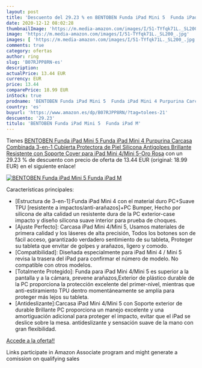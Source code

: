 ```yaml
---
layout: post
title: 'Descuento del 29.23 % en BENTOBEN Funda iPad Mini 5  Funda iPad M'
date: 2020-12-12 08:02:28
thumbnailImage: 'https://m.media-amazon.com/images/I/51-TYfqk71L._SL200_.jpg'
image: 'https://m.media-amazon.com/images/I/51-TYfqk71L._SL200_.jpg'
images: [ 'https://m.media-amazon.com/images/I/51-TYfqk71L._SL200_.jpg' ]
comments: true
category: ofertas
author: ring
slug: 'B07RJPP8RN-es'
description:
actualPrice: 13.44 EUR
currency: EUR
price: 13.44
comparePrice: 18.99 EUR
inStock: true
prodname: 'BENTOBEN Funda iPad Mini 5  Funda iPad Mini 4 Purpurina Carcasa Combinada 3-en-1 Cubierta Protectora de Piel Silicona Antigolpes Brillante Resistente con Soporte Cover para iPad Mini 4/Mini 5-Oro Rosa'
country: 'es'
buyurl: 'https://www.amazon.es/dp/B07RJPP8RN/?tag=tolees-21'
descuento: '29.23'
titulo: 'BENTOBEN Funda iPad Mini 5  Funda iPad M'
---
```


Tienes [BENTOBEN Funda iPad Mini 5  Funda iPad Mini 4 Purpurina Carcasa Combinada 3-en-1 Cubierta Protectora de Piel Silicona Antigolpes Brillante Resistente con Soporte Cover para iPad Mini 4/Mini 5-Oro Rosa](https://www.amazon.es/dp/B07RJPP8RN/?tag=tolees-21) con un 29.23 % de descuento con precio de oferta de 13.44 EUR (original: 18.99 EUR) en el siguiente enlace!

[![BENTOBEN Funda iPad Mini 5  Funda iPad M](https://m.media-amazon.com/images/I/51-TYfqk71L._SL200_.jpg)](https://www.amazon.es/dp/B07RJPP8RN/?tag=tolees-21)

Características principales:

- [Estructura de 3-en-1]:Funda iPad Mini 4 con el material duro PC+Suave TPU [resistente a impactos/anti-arañazos]+PC Bumper, Hecho por silicona de alta calidad un resistente dura de la PC exterior-case impacto y diseño silicona suave interior para prueba de choques.
- [Ajuste Perfecto]: Carcasa iPad Mini 4/Mini 5, Usamos materiales de primera calidad y los láseres de alta precisión, Todos los botones son de fácil acceso, garantizado verdadero sentimiento de su tableta, Proteger su tableta que envitar de golpes y arañazos, ligero y comodo.
- [Compatibilidad]: Diseñada especialmente para iPad Mini 4 / Mini 5 revisa la trasera del iPad para confirmar el número de modelo. No compatible con otros modelos.
- [Totalmente Protegido]: Funda para iPad Mini 4/Mini 5 es superior a la pantalla y a la cámara, prevene arañazos,Exterior de plástico durable de la PC proporciona la protección excelente del primer-nivel, mientras que anti-estiramiento TPU dentro momentáneamente se amplía para proteger más lejos su tableta.
- [Antideslizante]:Carcasa iPad Mini 4/Mini 5 con Soporte exterior de durable Brillante PC proporciona un manejo excelente y una amortiguación adicional para proteger el impacto, evitar que el iPad se deslice sobre la mesa. antideslizante y sensación suave de la mano con gran flexibilidad.

[Accede a la oferta!!](https://www.amazon.es/dp/B07RJPP8RN/?tag=tolees-21)

Links participate in Amazon Associate program and might generate a comission on qualifying sales


